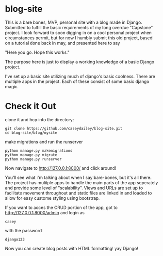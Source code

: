 # blog-site
This is a bare bones, MVP, personal site with a blog  made in Django. 
Submitted to fulfill the basic requirements of my long overdue "Capstone" project.
I look forward to soon digging in on a cool personal project when circumstances permit, 
but for now I humbly submit this old project, based on a tutorial done back in may, and presented here to say 

"Here you go. Hope this works."

The purpose here is just to display a working knowledge of a basic Django project.

I've set up a basic site utilizing much of django's basic coolness. There are multiple apps in the project. 
Each of these consist of some basic django magic. 

# Check it Out

clone it and hop into the directory:

```
git clone https://github.com/caseydailey/blog-site.git
cd blog-site/blog/mysite
```
make migrations and run the runserver

```
python manage.py makemigrations
python manage.py migrate
python manage.py runserver

```

Now navigate to http://127.0.0.1:8000/ and click around!

You'll see what I'm talking about when I say bare-bones, but it's all there.
The project has mulitple apps to handle the main parts of the app seperately and provide some level of "scalability".
Views and URLs are set up to facilitate movement throughout and static files are linked in and loaded to allow for easy custome styling using bootstrap.


If you want to acces the CRUD portion of the app, got to http://127.0.0.1:8000/admin
and login as 

```
casey 
```

with the password

```
django123
```


Now you can create blog posts with HTML formatting! yay Django!

